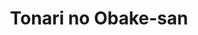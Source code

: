 --- 
title: "Tonari no Obake-san"
publishdate: "2019-2-2T16:48:46+02:00"
src: "https://365manga.net/manga/tonari-no-obake-san"
image: "https://data.365manga.net/images/thumbnails/30665-tonari-no-obake-san.jpg"
description: " From Day of the River: Nanami received the opportunity to start her independent life once entering high school, and began to live on her own. However the next door neighbour, a young man named Niji, emits a mysterious aura inside and out. Little by little Nanami is attracted to Niji, until she discovers the big secret he's been hiding…"
---